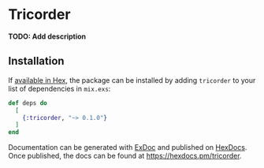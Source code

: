 # Tricorder

**TODO: Add description**

## Installation

If [available in Hex](https://hex.pm/docs/publish), the package can be installed
by adding `tricorder` to your list of dependencies in `mix.exs`:

```elixir
def deps do
  [
    {:tricorder, "~> 0.1.0"}
  ]
end
```

Documentation can be generated with [ExDoc](https://github.com/elixir-lang/ex_doc)
and published on [HexDocs](https://hexdocs.pm). Once published, the docs can
be found at <https://hexdocs.pm/tricorder>.


